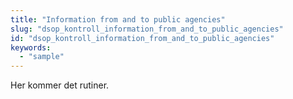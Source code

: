 ```yaml
---
title: "Information from and to public agencies"
slug: "dsop_kontroll_information_from_and_to_public_agencies"
id: "dsop_kontroll_information_from_and_to_public_agencies"
keywords:
  - "sample"
---
```


Her kommer det rutiner.

